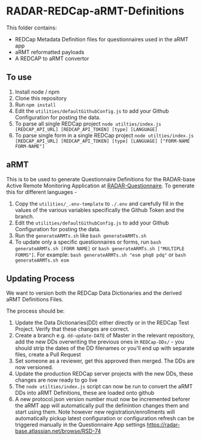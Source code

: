 # RADAR-REDCap-aRMT-Definitions

This folder contains:
- REDCap Metadata Definition files for questionnaires used in the aRMT app
- aRMT reformatted payloads
- A REDCAP to aRMT convertor

## To use

1. Install node / npm
2. Clone this repository
3. Run `npm install`
4. Edit the `utilities/defaultGithubConfig.js` to add your Github Configuration for posting the data.
5. To parse all single REDCap project `node utilties/index.js [REDCAP_API_URL] [REDCAP_API_TOKEN] [type] [LANGUAGE]`
6. To parse single form in a single REDCap project `node utilties/index.js [REDCAP_API_URL] [REDCAP_API_TOKEN] [type] [LANGUAGE] ["FORM-NAME FORM-NAME"]`

## aRMT

This is to be used to generate Questionnaire Definitions for the RADAR-base Active Remote Monitoring Application at [RADAR-Questionnaire](https://github.com/RADAR-base/RADAR-Questionnaire).
To generate this for different languages -
1. Copy the `utilities/_.env-template` to `./.env` and carefully fill in the values of the various variables specifically the Github Token and the branch.
2. Edit the `utilities/defaultGithubConfig.js` to add your Github Configuration for posting the data.
3. Run the `generateARMTs.sh` like `bash generateARMTs.sh`
4. To update only a specific questionnaires or forms, run `bash generateARMTs.sh [FORM NAME]` or `bash generateARMTs.sh ["MULTIPLE FORMS"]`. For example: `bash generateARMTs.sh "esm phq8 pdq"` or `bash generateARMTs.sh esm`

## Updating Process

We want to version both the REDCap Data Dictionaries and the derived aRMT Definitions Files.

The process should be:
1. Update the Data Dictionaries(DD) either directly or in the REDCap Test Project. Verify that these changes are correct.
2. Create a branch e.g. `dd-update-DATE` of Master in the relevant repository, add the new DDs overwriting the previous ones in `REDCap-DDs/` - you should strip the dates of the DD filenames or you'll end up with separate files, create a Pull Request
3. Set someone as a reviewer, get this approved then merged. The DDs are now versioned.
4. Update the production REDCap server projects with the new DDs, these changes are now ready to go live
5. The `node utilties/index.js` script can now be run to convert the aRMT DDs into aRMT Definitions, these are loaded onto github
6. A new protocol.json version number must now be incremented beforer the aRMT app will automatically pull the definintion changes them and start using them. Note however new registration/enrollments will automatically pickup latest configuration or configuration refresh can be triggered manually in the Questionnaire App settings https://radar-base.atlassian.net/browse/RSD-74
